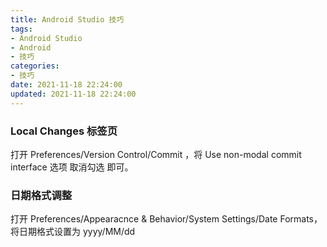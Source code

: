 ```yaml
---
title: Android Studio 技巧
tags:
- Android Studio
- Android
- 技巧
categories:
- 技巧
date: 2021-11-18 22:24:00
updated: 2021-11-18 22:24:00
---
```


### Local Changes 标签页


打开 Preferences/Version Control/Commit ，将 Use non-modal commit interface 选项 取消勾选 即可。

<!-- more -->

### 日期格式调整

打开 Preferences/Appearacnce & Behavior/System Settings/Date Formats，将日期格式设置为 yyyy/MM/dd 